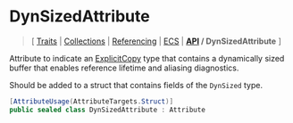 # DynSizedAttribute

> \[ [Traits](../traits.md)
> \| [Collections](../collections.md)
> \| [Referencing](../borrow-checker-at-home.md)
> \| [ECS](../ecs.md)
> \| **[API](index.g.md) / DynSizedAttribute**
> \]

Attribute to indicate an [ExplicitCopy](T.ExplicitCopyAttribute.g.md) type
that contains a dynamically sized buffer that enables reference lifetime and aliasing diagnostics.

Should be added to a struct that contains fields of the `DynSized` type.

```csharp
[AttributeUsage(AttributeTargets.Struct)]
public sealed class DynSizedAttribute : Attribute
```
